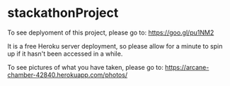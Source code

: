 # stackathonProject

To see deplyoment of this project, please go to:
https://goo.gl/pu1NM2

It is a free Heroku server deployment, so please allow for a minute to spin up if it hasn't been accessed in a while.

To see pictures of what you have taken, please go to:
https://arcane-chamber-42840.herokuapp.com/photos/


